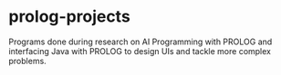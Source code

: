 # prolog-projects
Programs done during research on AI Programming with PROLOG and interfacing Java with PROLOG to design UIs and tackle more complex problems.
